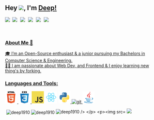 ## Hey <img src="https://github.com/TheDudeThatCode/TheDudeThatCode/blob/master/Assets/Hi.gif" width="29">, I'm [Deep!](https://github.com/deep1910)
<a href="https://www.linkedin.com/in/deep-pande-812576204">
  <img align="left" width="24px" src="https://img.icons8.com/external-justicon-lineal-color-justicon/344/external-linkedin-social-media-justicon-lineal-color-justicon.png"  />
</a>
<a href="https://twitter.com/DeepPande7">
  <img align="left" width="26px" src="https://img.icons8.com/color/344/twitter--v1.png" />
</a>
<a href="mailto:deeppande2117@gmail.com">
  <img align="left" width="26px" src="https://img.icons8.com/fluency/344/gmail-new.png" />
</a>

<a href="https://deeppande.hashnode.dev/">
  <img align="left" width="26px" src="https://img.icons8.com/color/512/hashnode.png" />
</a>

<a href="https://www.instagram.com/d_pande19">
  <img align="left" width="26px" src="https://img.icons8.com/color/344/instagram-new--v1.png" />
</a>

<a href="https://leetcode.com/Deep_2117/">
  <img align="left" width="26px" src="https://img.icons8.com/external-tal-revivo-color-tal-revivo/344/external-level-up-your-coding-skills-and-quickly-land-a-job-logo-color-tal-revivo.png"
</a>

<br />
  <br></br>


### About Me 🚀

🎓 I’m an Open-Source enthusiast & a junior pursuing my Bachelors in Computer Science & Engineering. </br>
👨‍💻 I am passionate about Web Dev, and Frontend & I enjoy learning new thing's by forking. </br>

<h3 align="left">Languages and Tools:</h3>
<p>
 <a href="https://www.w3.org/html/" target="_blank"> <img src="https://raw.githubusercontent.com/devicons/devicon/master/icons/html5/html5-original-wordmark.svg" alt="html5" width="40" height="40"/> </a> 
<a href="https://www.w3schools.com/css/" target="_blank"><img src="https://raw.githubusercontent.com/devicons/devicon/master/icons/css3/css3-original-wordmark.svg" alt="css3" width="40" height="40"/> </a> 
<a><img src="https://raw.githubusercontent.com/github/explore/80688e429a7d4ef2fca1e82350fe8e3517d3494d/topics/javascript/javascript.png"  alt="js" width="40" height="40" /><a>
<a><img src="https://raw.githubusercontent.com/github/explore/80688e429a7d4ef2fca1e82350fe8e3517d3494d/topics/react/react.png"   alt="react" width="40" height="40" /></a>
 <a href="https://www.python.org" target="_blank"> <img src="https://raw.githubusercontent.com/devicons/devicon/master/icons/python/python-original.svg" alt="python" width="40" height="40"/> </a> 
<a href="https://git-scm.com/" target="_blank"> <img src="https://www.vectorlogo.zone/logos/git-scm/git-scm-icon.svg" alt="git" width="40" height="40"/> </a>
 <a href="https://www.java.com" target="_blank"> <img src="https://raw.githubusercontent.com/devicons/devicon/master/icons/java/java-original.svg" alt="java" width="40" height="40"/> </a>
</p>

<p>&nbsp;<img align="center" src="https://github-readme-stats.vercel.app/api?username=deep1910&show_icons=true&locale=en" alt="deep1910" />
<img align="center" src="https://github-readme-streak-stats.herokuapp.com/?user=deep1910&" alt="deep1910" /> 
<img src="https://github-readme-stats.vercel.app/api/top-langs/?username=deep1910" alt="deep1910 /> </p>


[GitHub Profile Views Counter]: https://github.com/antonkomarev/github-profile-views-counter

![](https://hit.yhype.me/github/profile?user_id=1849174)
![](https://komarev.com/ghpvc/?username=deep1910)
